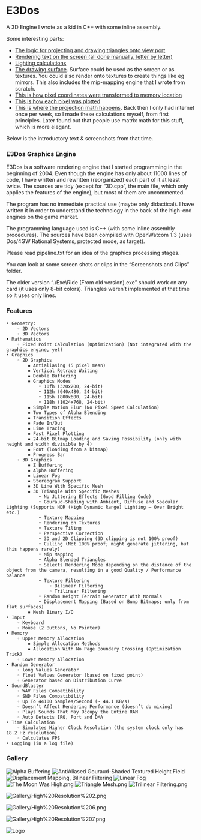 # E3Dos

A 3D Engine I wrote as a kid in C++ with some inline assembly.

Some interesting parts:

* [The logic for projecting and drawing triangles onto view port](https://github.com/vlad-alexandru-ionescu/E3Dos/blob/master/Sources/3DTri.cpp)
* [Rendering text on the screen (all done manually, letter by letter)](https://github.com/vlad-alexandru-ionescu/E3Dos/blob/master/Sources/Font.cpp)
* [Lighting calculations](https://github.com/vlad-alexandru-ionescu/E3Dos/blob/master/Sources/Lighting.cpp#L42)
* [The drawing surface](https://github.com/vlad-alexandru-ionescu/E3Dos/blob/master/Sources/Surface.cpp). Surface could be used as the screen or as textures. You could also render onto textures to create things like eg mirrors. This also includes the mip-mapping engine that I wrote from scratch.
* [This is how pixel coordinates were transformed to memory location](https://github.com/vlad-alexandru-ionescu/E3Dos/blob/master/Sources/Surface.h#L13)
* [This is how each pixel was plotted](https://github.com/vlad-alexandru-ionescu/E3Dos/blob/master/Sources/Surface.h#L26)
* [This is where the projection math happens](https://github.com/vlad-alexandru-ionescu/E3Dos/blob/master/Sources/ViewPort.h). Back then I only had internet once per week, so I made these calculations myself, from first principles. Later found out that people use matrix math for this stuff, which is more elegant.

Below is the introductory text & screenshots from that time.


### E3Dos Graphics Engine

E3Dos is a software rendering engine that I started programming in the beginning of 2004. Even though the engine has only about 11000 lines of code, I have written and rewritten (reorganized) each part of it at least twice. The sources are tidy (except for “3D.cpp”, the main file, which only applies the features of the engine), but most of them are uncommented.

The program has no immediate practical use (maybe only didactical). I have written it in order to understand the technology in the back of the high-end engines on the game market.

The programming language used is C++ (with some inline assembly procedures). The sources have been compiled with OpenWatcom 1.3 (uses Dos/4GW Rational Systems, protected mode, as target).

Please read pipeline.txt for an idea of the graphics processing stages.

You can look at some screen shots or clips in the “Screenshots and Clips” folder.

The older version “.\Exe\Ride (From old version).exe” should work on any card (it uses only 8-bit colors). Triangles weren’t implemented at that time so it uses only lines.

### Features

```
• Geometry:
    ◦ 2D Vectors
    ◦ 3D Vectors
• Mathematics
    ◦ Fixed Point Calculation (Optimization) (Not integrated with the graphics engine, yet)
• Graphics
    ◦ 2D Graphics
        ▪ Antialiasing (5 pixel mean)
        ▪ Vertical Retrace Waiting
        ▪ Double Buffering
        ▪ Graphics Modes
            • 10fh (320x200, 24-bit)
            • 112h (640x480, 24-bit)
            • 115h (800x600, 24-bit)
            • 118h (1024x768, 24-bit)
        ▪ Simple Motion Blur (No Pixel Speed Calculation)
        ▪ Two Types of Alpha Blending
        ▪ Transition Effects
        ▪ Fade In/Out
        ▪ Line Tracing
        ▪ Fast Pixel Plotting
        ▪ 24-bit Bitmap Loading and Saving Possibility (only with height and width divisible by 4)
        ▪ Font (loading from a bitmap)
        ▪ Progress Bar
    ◦ 3D Graphics
        ▪ Z Buffering
        ▪ Alpha Buffering
        ▪ Linear Fog
        ▪ Stereogram Support
        ▪ 3D Line With Specific Mesh
        ▪ 3D Triangle With Specific Meshes
            • No Jittering Effects (Good Filling Code)
            • Gouraud-Shading with Ambient, Diffuse and Specular Lighting (Supports HDR (High Dynamic Range) Lighting – Over Bright etc.) 
            • Texture Mapping
            • Rendering on Textures
            • Texture Tiling
            • Perspective Correction
            • 3D and 2D Clipping (3D clipping is not 100% proof)
            • Culling (Not 100% proof; might generate jittering, but this happens rarely)
            • Mip Mapping
            • Alpha Blended Triangles
            • Selects Rendering Mode depending on the distance of the object from the camera, resulting in a good Quality / Performance balance
            • Texture Filtering
                ◦ Bilinear Filtering
                ◦ Trilinear Filtering
            • Random Height Terrain Generator With Normals
            • Displacement Mapping (Based on Bump Bitmaps; only from flat surfaces)
        ▪ Mesh Binary I/O
• Input
    ◦ Keyboard
    ◦ Mouse (2 Buttons, No Pointer)
• Memory
    ◦ Upper Memory Allocation
        ▪ Simple Allocation Methods
        ▪ Allocation With No Page Boundary Crossing (Optimization Trick)
    ◦ Lower Memory Allocation
• Random Generator
    ◦ long Values Generator
    ◦ float Values Generator (based on fixed point)
    ◦ Generator based on Distribution Curve
• SoundBlaster
    ◦ WAV Files Compatibility
    ◦ SND Files Compatibility
    ◦ Up To 44100 Samples/Second (~ 44.1 KB/s)
    ◦ Doesn’t Affect Rendering Performance (doesn’t do mixing)
    ◦ Plays Sounds That May Occupy the Entire RAM
    ◦ Auto Detects IRQ, Port and DMA
• Time Calculation
    ◦ Simulates Higher Clock Resolution (the system clock only has 18.2 Hz resolution)
    ◦ Calculates FPS
• Logging (in a log file)
```

### Gallery

![Alpha Buffering](Gallery/Alpha%20Buffering.png)
![AntiAliased Gouraud-Shaded Textured Height Field](Gallery/AntiAliased%20Gouraud-Shaded%20Textured%20Height%20Field.png)
![Displacement Mapping, Bilinear Filtering](Gallery/Displacement%20Mapping%2C%20Bilinear%20Filtering.png)
![Linear Fog](Gallery/Linear%20Fog.png)
![The Moon Was High.png](Gallery/The%20Moon%20Was%20High.png)
![Triangle Mesh.png](Gallery/Triangle%20Mesh.png)
![Trilinear Filtering.png](Gallery/Trilinear%20Filtering.png)

![Gallery/High%20Resolution%202.png](Gallery/High%20Resolution%202.png)

![Gallery/High%20Resolution%206.png](Gallery/High%20Resolution%206.png)

![Gallery/High%20Resolution%207.png](Gallery/High%20Resolution%207.png)

![Logo](Gallery/Logo%202.png)
